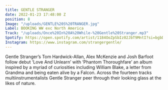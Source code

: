```yaml
---
title: GENTLE STRANGER
date: 2022-01-23 17:48:00 Z
position: 8
Image: "/uploads/GENTLE%20S%20TRANGER.jpg"
Label: BOOKING WW exc North America
Track: "/uploads/Once%20In%20A%20While-%20Gentle%20Stranger.mp3"
Spotify: https://open.spotify.com/artist/1184OoZpSbIz02JbT9MntI?si=bgbDwDH8Rw6igp8vvisq-g
Instagram: https://www.instagram.com/strangergentle/
---
```


Gentle Stranger’s Tom Hardwick-Allan, Alex McKenzie and Josh Barfoot follow debut ‘Love And Unlearn’ with ‘Phantom Thoroughfare’ an album inspired by a myriad of curiosities including William Blake, a letter from Grandma and being eaten alive by a Falcon. Across the fourteen tracks multiinstrumentalists Gentle Stranger peer through their looking glass at the likes of nature.